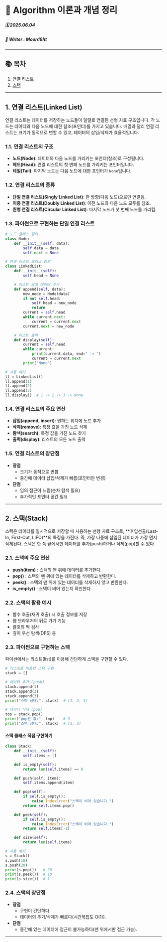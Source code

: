 # 🧮 Algorithm 이론과 개념 정리  

##### 🗓️ 2025.06.04  
##### 📝 Writer : Moon19ht  

---

## 📚 목차  
1. [연결 리스트](#1-연결-리스트)
2. [스택](#2-스택)

---

## 1. 연결 리스트(Linked List)

연결 리스트는 데이터를 저장하는 노드들이 일렬로 연결된 선형 자료 구조입니다. 각 노드는 데이터와 다음 노드에 대한 참조(포인터)를 가지고 있습니다. 배열과 달리 연결 리스트는 크기가 동적으로 변할 수 있고, 데이터의 삽입/삭제가 효율적입니다.

### 1.1. 연결 리스트의 구조

- **노드(Node)**: 데이터와 다음 노드를 가리키는 포인터(참조)로 구성됩니다.
- **헤드(Head)**: 연결 리스트의 첫 번째 노드를 가리키는 포인터입니다.
- **테일(Tail)**: 마지막 노드는 다음 노드에 대한 포인터가 `None`입니다.

### 1.2. 연결 리스트의 종류

- **단일 연결 리스트(Singly Linked List)**: 한 방향(다음 노드)으로만 연결됨.
- **이중 연결 리스트(Doubly Linked List)**: 이전 노드와 다음 노드 모두를 참조.
- **원형 연결 리스트(Circular Linked List)**: 마지막 노드가 첫 번째 노드를 가리킴.

### 1.3. 파이썬으로 구현하는 단일 연결 리스트

```python
# 노드 클래스 정의
class Node:
    def __init__(self, data):
        self.data = data
        self.next = None

# 연결 리스트 클래스 정의
class LinkedList:
    def __init__(self):
        self.head = None

    # 리스트 끝에 데이터 추가
    def append(self, data):
        new_node = Node(data)
        if not self.head:
            self.head = new_node
            return
        current = self.head
        while current.next:
            current = current.next
        current.next = new_node

    # 리스트 출력
    def display(self):
        current = self.head
        while current:
            print(current.data, end=" -> ")
            current = current.next
        print("None")

# 사용 예시
ll = LinkedList()
ll.append(1)
ll.append(2)
ll.append(3)
ll.display()  # 1 -> 2 -> 3 -> None
```

### 1.4. 연결 리스트의 주요 연산

- **삽입(append, insert)**: 원하는 위치에 노드 추가
- **삭제(remove)**: 특정 값을 가진 노드 삭제
- **탐색(search)**: 특정 값을 가진 노드 찾기
- **출력(display)**: 리스트의 모든 노드 출력

### 1.5. 연결 리스트의 장단점

- **장점**
  - 크기가 동적으로 변함
  - 중간에 데이터 삽입/삭제가 빠름(포인터만 변경)
- **단점**
  - 임의 접근이 느림(순차 탐색 필요)
  - 추가적인 포인터 공간 필요

---

## 2. 스택(Stack)

스택은 데이터를 일시적으로 저장할 때 사용하는 선형 자료 구조로, **후입선출(Last-In, First-Out, LIFO)**의 특징을 가진다. 즉, 가장 나중에 삽입된 데이터가 가장 먼저 삭제된다. 스택은 한 쪽 끝에서만 데이터를 추가(push)하거나 삭제(pop)할 수 있다.

### 2.1. 스택의 주요 연산

- **push(item)** : 스택의 맨 위에 데이터를 추가한다.
- **pop()** : 스택의 맨 위에 있는 데이터를 삭제하고 반환한다.
- **peek()** : 스택의 맨 위에 있는 데이터를 삭제하지 않고 반환한다.
- **is_empty()** : 스택이 비어 있는지 확인한다.

### 2.2. 스택의 활용 예시

- 함수 호출(재귀 호출) 시 호출 정보를 저장
- 웹 브라우저의 뒤로 가기 기능
- 괄호의 짝 검사
- 깊이 우선 탐색(DFS) 등

### 2.3. 파이썬으로 구현하는 스택

파이썬에서는 리스트(list)를 이용해 간단하게 스택을 구현할 수 있다.

```python
# 리스트를 이용한 스택 구현
stack = []

# 데이터 추가 (push)
stack.append(1)
stack.append(2)
stack.append(3)
print("스택 상태:", stack)  # [1, 2, 3]

# 데이터 삭제 (pop)
top = stack.pop()
print("pop된 값:", top)    # 3
print("스택 상태:", stack)  # [1, 2]
```

#### 스택 클래스 직접 구현하기

```python
class Stack:
    def __init__(self):
        self.items = []

    def is_empty(self):
        return len(self.items) == 0

    def push(self, item):
        self.items.append(item)

    def pop(self):
        if self.is_empty():
            raise IndexError("스택이 비어 있습니다.")
        return self.items.pop()

    def peek(self):
        if self.is_empty():
            raise IndexError("스택이 비어 있습니다.")
        return self.items[-1]

    def size(self):
        return len(self.items)

# 사용 예시
s = Stack()
s.push(10)
s.push(20)
print(s.pop())   # 20
print(s.peek())  # 10
print(s.size())  # 1
```

### 2.4. 스택의 장단점

- **장점**
  - 구현이 간단하다.
  - 데이터의 추가/삭제가 빠르다(시간복잡도 O(1)).
- **단점**
  - 중간에 있는 데이터에 접근이 불가능하다(맨 위에서만 접근 가능).

---


